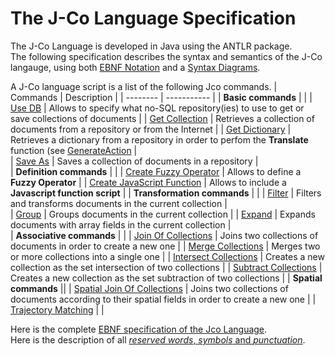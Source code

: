 # The J-Co Language Specification

The J-Co Language is developed in Java using the ANTLR package.\
The following specification describes the syntax and semantics of the J-Co langauge, 
using both [EBNF Notation](https://en.wikipedia.org/wiki/Extended_Backus%E2%80%93Naur_form) 
and a [Syntax Diagrams](https://en.wikipedia.org/wiki/Syntax_diagram). 

A J-Co language script is a list of the following Jco commands.
| Commands | Description |
| -------- | ----------- | 
| **Basic commands** | |
| [Use DB](/langaugeSpecification/useDb.md) | Allows to specify what no-SQL repository(ies) to use to get or save collections of documents   |
| [Get Collection](/langaugeSpecification/getCollection.md) | Retrieves a collection of documents from a repository or from the Internet   | 
| [Get Dictionary](/langaugeSpecification/getDictionary.md) | Retrieves a dictionary from a repository in order to perfom the **Translate** function (see [GenerateAction](/langaugeSpecification/generateAction.md)   | 							
| [Save As](/langaugeSpecification/saveAs.md) | Saves a collection of documents in a repository    |  
| **Definition commands** | |
|	[Create Fuzzy Operator](/langaugeSpecification/createFuzzyOperator.md) | Allows to define a **Fuzzy Operator**    |
| [Create JavaScript Function](/langaugeSpecification/createJavaScriptFunction.md) |  Allows to include a **Javascript function script**    |
| **Transformation commands** | |
| [Filter](/langaugeSpecification/filter.md) | Filters and transforms documents in the current collection |  
| [Group](/langaugeSpecification/group.md) |   Groups documents in the current collection    |
| [Expand](/langaugeSpecification/expand.md) |  Expands documents with array fields in the current collection       |  
| **Associative commands** | | 
| [Join Of Collections](/langaugeSpecification/joinOfCollections.md) |  Joins two collections of documents in order to create a new one   |
| [Merge Collections](/langaugeSpecification/mergeCollections.md) | Merges two or more collections into a single one    | 
| [Intersect Collections](/langaugeSpecification/intersectCollections.md) | Creates a new collection as the set intersection of two collections   |
| [Subtract Collections](/langaugeSpecification/subtractCollections.md) | Creates a new collection as the set subtraction of two collections    | 
| **Spatial commands** ||
| [Spatial Join Of Collections](/langaugeSpecification/spatialJoin.md) | Joins two collections of documents according to their spatial fields in order to create a new one    |
| [Trajectory Matching](/langaugeSpecification/trajectoryMatching.md) |     |  

Here is the complete [EBNF specification of the Jco Language](/languageSpecification/GecoLanguage.bnf).\
Here is the description of all [_reserved words_, _symbols_ and _punctuation_](/languageSpecification/tokenList.md).
